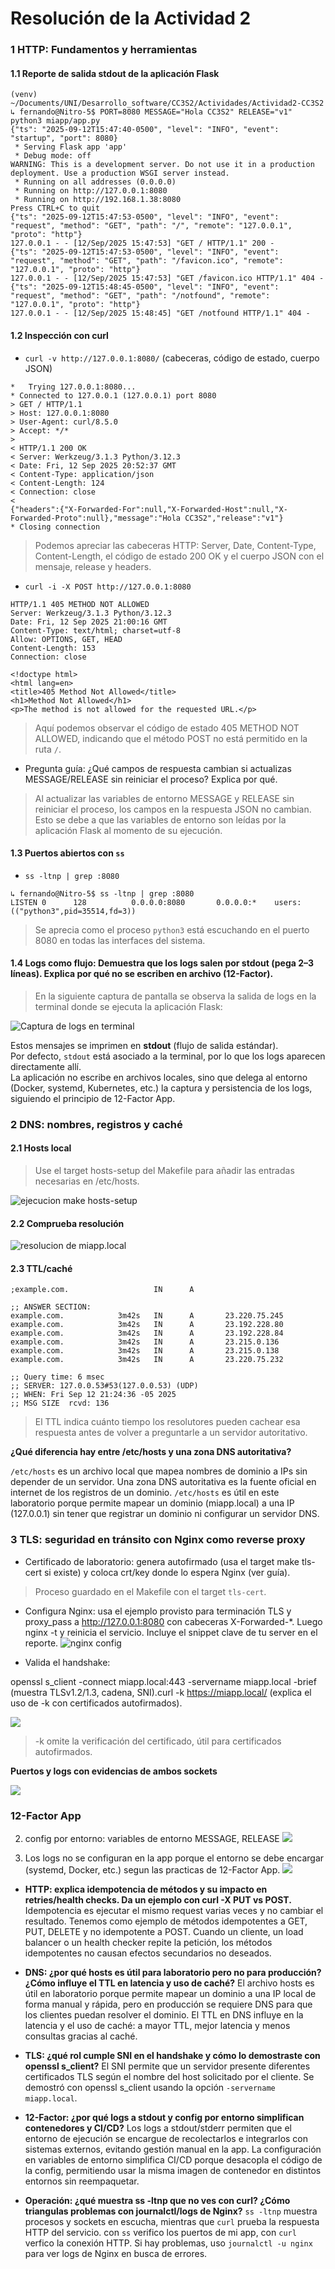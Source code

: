 # Resolución de la Actividad 2
### 1 HTTP: Fundamentos y herramientas
#### 1.1 Reporte de salida stdout de la aplicación Flask

```shell
(venv) ~/Documents/UNI/Desarrollo_software/CC3S2/Actividades/Actividad2-CC3S2
↳ fernando@Nitro-5$ PORT=8080 MESSAGE="Hola CC3S2" RELEASE="v1" python3 miapp/app.py
{"ts": "2025-09-12T15:47:40-0500", "level": "INFO", "event": "startup", "port": 8080}
 * Serving Flask app 'app'
 * Debug mode: off
WARNING: This is a development server. Do not use it in a production deployment. Use a production WSGI server instead.
 * Running on all addresses (0.0.0.0)
 * Running on http://127.0.0.1:8080
 * Running on http://192.168.1.38:8080
Press CTRL+C to quit
{"ts": "2025-09-12T15:47:53-0500", "level": "INFO", "event": "request", "method": "GET", "path": "/", "remote": "127.0.0.1", "proto": "http"}
127.0.0.1 - - [12/Sep/2025 15:47:53] "GET / HTTP/1.1" 200 -
{"ts": "2025-09-12T15:47:53-0500", "level": "INFO", "event": "request", "method": "GET", "path": "/favicon.ico", "remote": "127.0.0.1", "proto": "http"}
127.0.0.1 - - [12/Sep/2025 15:47:53] "GET /favicon.ico HTTP/1.1" 404 -
{"ts": "2025-09-12T15:48:45-0500", "level": "INFO", "event": "request", "method": "GET", "path": "/notfound", "remote": "127.0.0.1", "proto": "http"}
127.0.0.1 - - [12/Sep/2025 15:48:45] "GET /notfound HTTP/1.1" 404 -
```

#### 1.2 Inspección con curl

- `curl -v http://127.0.0.1:8080/` (cabeceras, código de estado, cuerpo JSON)

```shell
*   Trying 127.0.0.1:8080...
* Connected to 127.0.0.1 (127.0.0.1) port 8080
> GET / HTTP/1.1
> Host: 127.0.0.1:8080
> User-Agent: curl/8.5.0
> Accept: */*
> 
< HTTP/1.1 200 OK
< Server: Werkzeug/3.1.3 Python/3.12.3
< Date: Fri, 12 Sep 2025 20:52:37 GMT
< Content-Type: application/json
< Content-Length: 124
< Connection: close
< 
{"headers":{"X-Forwarded-For":null,"X-Forwarded-Host":null,"X-Forwarded-Proto":null},"message":"Hola CC3S2","release":"v1"}
* Closing connection
```

> Podemos apreciar las cabeceras HTTP: Server, Date, Content-Type, Content-Length, el código de estado 200 OK y el cuerpo JSON con el mensaje, release y headers.

- `curl -i -X POST http://127.0.0.1:8080`

```shell
HTTP/1.1 405 METHOD NOT ALLOWED
Server: Werkzeug/3.1.3 Python/3.12.3
Date: Fri, 12 Sep 2025 21:00:16 GMT
Content-Type: text/html; charset=utf-8
Allow: OPTIONS, GET, HEAD
Content-Length: 153
Connection: close

<!doctype html>
<html lang=en>
<title>405 Method Not Allowed</title>
<h1>Method Not Allowed</h1>
<p>The method is not allowed for the requested URL.</p>
```
> Aquí podemos observar el código de estado 405 METHOD NOT ALLOWED, indicando que el método POST no está permitido en la ruta `/`.

- Pregunta guía: ¿Qué campos de respuesta cambian si actualizas MESSAGE/RELEASE sin reiniciar el proceso? Explica por qué.

> Al actualizar las variables de entorno MESSAGE y RELEASE sin reiniciar el proceso, los campos en la respuesta JSON no cambian. Esto se debe a que las variables de entorno son leídas por la aplicación Flask al momento de su ejecución.

#### 1.3 Puertos abiertos con `ss`

- `ss -ltnp | grep :8080`

```shell
↳ fernando@Nitro-5$ ss -ltnp | grep :8080
LISTEN 0      128          0.0.0.0:8080       0.0.0.0:*    users:(("python3",pid=35514,fd=3))
```

> Se aprecia como el proceso `python3` está escuchando en el puerto 8080 en todas las interfaces del sistema.

#### 1.4 Logs como flujo: Demuestra que los logs salen por stdout (pega 2–3 líneas). Explica por qué no se escriben en archivo (12-Factor).

> En la siguiente captura de pantalla se observa la salida de logs en la terminal donde se ejecuta la aplicación Flask:

![Captura de logs en terminal](images/logs_stdout.png)

Estos mensajes se imprimen en **stdout** (flujo de salida estándar).  
Por defecto, `stdout` está asociado a la terminal, por lo que los logs aparecen directamente allí.  
La aplicación no escribe en archivos locales, sino que delega al entorno (Docker, systemd, Kubernetes, etc.) la captura y persistencia de los logs, siguiendo el principio de 12-Factor App.

### 2 DNS: nombres, registros y caché

#### 2.1 Hosts local
> Use el target hosts-setup del Makefile para añadir las entradas necesarias en /etc/hosts.

![ejecucion make hosts-setup](images/make_host.png)

#### 2.2 Comprueba resolución
![resolucion de miapp.local](images/resolucion.png)


#### 2.3 TTL/caché
```
;example.com.                   IN      A

;; ANSWER SECTION:
example.com.            3m42s   IN      A       23.220.75.245
example.com.            3m42s   IN      A       23.192.228.80
example.com.            3m42s   IN      A       23.192.228.84
example.com.            3m42s   IN      A       23.215.0.136
example.com.            3m42s   IN      A       23.215.0.138
example.com.            3m42s   IN      A       23.220.75.232

;; Query time: 6 msec
;; SERVER: 127.0.0.53#53(127.0.0.53) (UDP)
;; WHEN: Fri Sep 12 21:24:36 -05 2025
;; MSG SIZE  rcvd: 136
```

> El TTL indica cuánto tiempo los resolutores pueden cachear esa respuesta antes de volver a preguntarle a un servidor autoritativo.

**¿Qué diferencia hay entre /etc/hosts y una zona DNS autoritativa?**

`/etc/hosts` es un archivo local que mapea nombres de dominio a IPs sin depender de un servidor.
Una zona DNS autoritativa es la fuente oficial en internet de los registros de un dominio.
`/etc/hosts` es útil en este laboratorio porque permite mapear un dominio (miapp.local) a una IP (127.0.0.1) sin tener que registrar un dominio ni configurar un servidor DNS.

### 3 TLS: seguridad en tránsito con Nginx como reverse proxy

- Certificado de laboratorio: genera autofirmado (usa el target make tls-cert si existe) y coloca crt/key donde lo espera Nginx (ver guía).

> Proceso guardado en el Makefile con el target `tls-cert`.

- Configura Nginx: usa el ejemplo provisto para terminación TLS y proxy_pass a http://127.0.0.1:8080 con cabeceras X-Forwarded-*. Luego nginx -t y reinicia el servicio. Incluye el snippet clave de tu server en el reporte.
![nginx config](images/tls.png)

- Valida el handshake:

openssl s_client -connect miapp.local:443 -servername miapp.local -brief (muestra TLSv1.2/1.3, cadena, SNI).curl -k https://miapp.local/ (explica el uso de -k con certificados autofirmados).

![](images/image.png)

> -k omite la verificación del certificado, útil para certificados autofirmados.

**Puertos y logs con evidencias de ambos sockets**

![](images/tls2.png)

### 12-Factor App
2. config por entorno: variables de entorno MESSAGE, RELEASE
![](images/env_variables.png)

3. Los logs no se configuran en la app porque el entorno se debe encargar (systemd, Docker, etc.) segun las practicas de 12-Factor App.
![](./images/logs.png)

- **HTTP: explica idempotencia de métodos y su impacto en retries/health checks. Da un ejemplo con curl -X PUT vs POST.**
Idempotencia es ejecutar el mismo request varias veces y no cambiar el resultado. Tenemos como ejemplo de métodos idempotentes a GET, PUT, DELETE y no idempotente a POST. Cuando un cliente, un load balancer o un health checker repite la petición, los métodos idempotentes no causan efectos secundarios no deseados.

- **DNS: ¿por qué hosts es útil para laboratorio pero no para producción? ¿Cómo influye el TTL en latencia y uso de caché?**
El archivo hosts es útil en laboratorio porque permite mapear un dominio a una IP local de forma manual y rápida, pero en producción se requiere DNS para que los clientes puedan resolver el dominio. El TTL en DNS influye en la latencia y el uso de caché: a mayor TTL, mejor latencia y menos consultas gracias al caché.

- **TLS: ¿qué rol cumple SNI en el handshake y cómo lo demostraste con openssl s_client?**
El SNI permite que un servidor presente diferentes certificados TLS según el nombre del host solicitado por el cliente. Se demostró con openssl s_client usando la opción `-servername  miapp.local`.

- **12-Factor: ¿por qué logs a stdout y config por entorno simplifican contenedores y CI/CD?**
Los logs a stdout/stderr permiten que el entorno de ejecución se encargue de recolectarlos e integrarlos con sistemas externos, evitando gestión manual en la app. La configuración en variables de entorno simplifica CI/CD porque desacopla el código de la config, permitiendo usar la misma imagen de contenedor en distintos entornos sin reempaquetar.

- **Operación: ¿qué muestra ss -ltnp que no ves con curl? ¿Cómo triangulas problemas con journalctl/logs de Nginx?**
`ss -ltnp`  muestra procesos y sockets en escucha, mientras que `curl` prueba la respuesta HTTP del servicio. con `ss` verifico los puertos de mi app, con `curl` verfico la conexión HTTP. Si hay problemas, uso `journalctl -u nginx` para ver logs de Nginx en busca de errores.